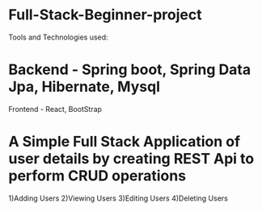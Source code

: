 # Full-Stack-Beginner-project

Tools and Technologies used:

# Backend - Spring boot, Spring Data Jpa, Hibernate, Mysql
Frontend - React, BootStrap

# A Simple Full Stack Application of user details by creating REST Api to perform CRUD operations
1)Adding Users
2)Viewing Users
3)Editing Users
4)Deleting Users




